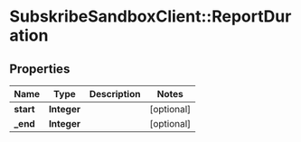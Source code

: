 # SubskribeSandboxClient::ReportDuration

## Properties
Name | Type | Description | Notes
------------ | ------------- | ------------- | -------------
**start** | **Integer** |  | [optional] 
**_end** | **Integer** |  | [optional] 


